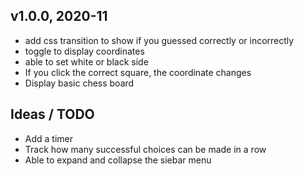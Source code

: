 ## v1.0.0, 2020-11

- add css transition to show if you guessed correctly or incorrectly
- toggle to display coordinates
- able to set white or black side
- If you click the correct square, the coordinate changes
- Display basic chess board

## Ideas / TODO

- Add a timer
- Track how many successful choices can be made in a row
- Able to expand and collapse the siebar menu
